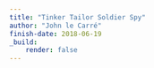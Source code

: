 ```yaml
---
title: "Tinker Tailor Soldier Spy"
author: "John le Carré"
finish-date: 2018-06-19
_build:
    render: false
---
```


